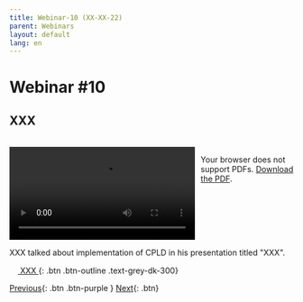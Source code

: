 ```yaml
---
title: Webinar-10 (XX-XX-22)
parent: Webinars
layout: default
lang: en
---
```


# Webinar #10
## XXX
<br/>

<div style="display: flex; gap: 10px; align-items: flex-start;">
  <!-- Video Section -->
  <div style="flex: 2; max-width: 66%;">
    <video controls width="100%" height="auto">
      <source src="https://birds-project.com/open-source/video/birds_bus_opensource_webinar_10.mp4" type="video/mp4">
      Your browser does not support the video tag.
    </video>
  </div>

  <!-- Chat Section -->
  <div style="flex: 1; max-width: 33%;">
    <object 
      data="XXX" 
      width="100%" 
      height="275px">
      <p>Your browser does not support PDFs. <a href="XXX">Download the PDF</a>.</p>
    </object>
  </div>
</div>

XXX  talked about implementation of CPLD in his presentation titled "XXX".

[<img src="https://raw.githubusercontent.com/FortAwesome/Font-Awesome/6.x/svgs/regular/circle-down.svg" width="15" height="15"> XXX ](XXX){: .btn .btn-outline .text-grey-dk-300}


[Previous]({{site.url}}/resources/webinars/webinar-09/){: .btn .btn-purple }
[Next]({{site.url}}/resources/webinars/webinar-11/){: .btn}


